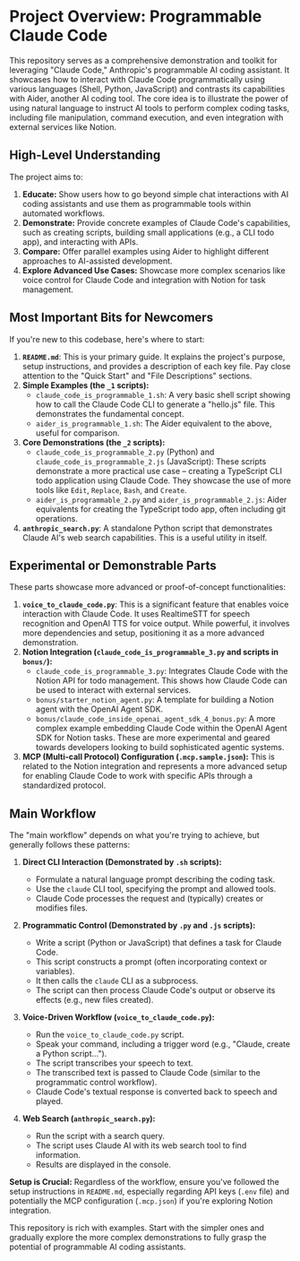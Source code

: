 # Project Overview: Programmable Claude Code

This repository serves as a comprehensive demonstration and toolkit for leveraging "Claude Code," Anthropic's programmable AI coding assistant. It showcases how to interact with Claude Code programmatically using various languages (Shell, Python, JavaScript) and contrasts its capabilities with Aider, another AI coding tool. The core idea is to illustrate the power of using natural language to instruct AI tools to perform complex coding tasks, including file manipulation, command execution, and even integration with external services like Notion.

## High-Level Understanding

The project aims to:

1.  **Educate:** Show users how to go beyond simple chat interactions with AI coding assistants and use them as programmable tools within automated workflows.
2.  **Demonstrate:** Provide concrete examples of Claude Code's capabilities, such as creating scripts, building small applications (e.g., a CLI todo app), and interacting with APIs.
3.  **Compare:** Offer parallel examples using Aider to highlight different approaches to AI-assisted development.
4.  **Explore Advanced Use Cases:** Showcase more complex scenarios like voice control for Claude Code and integration with Notion for task management.

## Most Important Bits for Newcomers

If you're new to this codebase, here's where to start:

1.  **`README.md`**: This is your primary guide. It explains the project's purpose, setup instructions, and provides a description of each key file. Pay close attention to the "Quick Start" and "File Descriptions" sections.
2.  **Simple Examples (the `_1` scripts):**
    *   `claude_code_is_programmable_1.sh`: A very basic shell script showing how to call the Claude Code CLI to generate a "hello.js" file. This demonstrates the fundamental concept.
    *   `aider_is_programmable_1.sh`: The Aider equivalent to the above, useful for comparison.
3.  **Core Demonstrations (the `_2` scripts):**
    *   `claude_code_is_programmable_2.py` (Python) and `claude_code_is_programmable_2.js` (JavaScript): These scripts demonstrate a more practical use case – creating a TypeScript CLI todo application using Claude Code. They showcase the use of more tools like `Edit`, `Replace`, `Bash`, and `Create`.
    *   `aider_is_programmable_2.py` and `aider_is_programmable_2.js`: Aider equivalents for creating the TypeScript todo app, often including git operations.
4.  **`anthropic_search.py`**: A standalone Python script that demonstrates Claude AI's web search capabilities. This is a useful utility in itself.

## Experimental or Demonstrable Parts

These parts showcase more advanced or proof-of-concept functionalities:

1.  **`voice_to_claude_code.py`**: This is a significant feature that enables voice interaction with Claude Code. It uses RealtimeSTT for speech recognition and OpenAI TTS for voice output. While powerful, it involves more dependencies and setup, positioning it as a more advanced demonstration.
2.  **Notion Integration (`claude_code_is_programmable_3.py` and scripts in `bonus/`):**
    *   `claude_code_is_programmable_3.py`: Integrates Claude Code with the Notion API for todo management. This shows how Claude Code can be used to interact with external services.
    *   `bonus/starter_notion_agent.py`: A template for building a Notion agent with the OpenAI Agent SDK.
    *   `bonus/claude_code_inside_openai_agent_sdk_4_bonus.py`: A more complex example embedding Claude Code within the OpenAI Agent SDK for Notion tasks. These are more experimental and geared towards developers looking to build sophisticated agentic systems.
3.  **MCP (Multi-call Protocol) Configuration (`.mcp.sample.json`):** This is related to the Notion integration and represents a more advanced setup for enabling Claude Code to work with specific APIs through a standardized protocol.

## Main Workflow

The "main workflow" depends on what you're trying to achieve, but generally follows these patterns:

1.  **Direct CLI Interaction (Demonstrated by `.sh` scripts):**
    *   Formulate a natural language prompt describing the coding task.
    *   Use the `claude` CLI tool, specifying the prompt and allowed tools.
    *   Claude Code processes the request and (typically) creates or modifies files.

2.  **Programmatic Control (Demonstrated by `.py` and `.js` scripts):**
    *   Write a script (Python or JavaScript) that defines a task for Claude Code.
    *   This script constructs a prompt (often incorporating context or variables).
    *   It then calls the `claude` CLI as a subprocess.
    *   The script can then process Claude Code's output or observe its effects (e.g., new files created).

3.  **Voice-Driven Workflow (`voice_to_claude_code.py`):**
    *   Run the `voice_to_claude_code.py` script.
    *   Speak your command, including a trigger word (e.g., "Claude, create a Python script...").
    *   The script transcribes your speech to text.
    *   The transcribed text is passed to Claude Code (similar to the programmatic control workflow).
    *   Claude Code's textual response is converted back to speech and played.

4.  **Web Search (`anthropic_search.py`):**
    *   Run the script with a search query.
    *   The script uses Claude AI with its web search tool to find information.
    *   Results are displayed in the console.

**Setup is Crucial:** Regardless of the workflow, ensure you've followed the setup instructions in `README.md`, especially regarding API keys (`.env` file) and potentially the MCP configuration (`.mcp.json`) if you're exploring Notion integration.

This repository is rich with examples. Start with the simpler ones and gradually explore the more complex demonstrations to fully grasp the potential of programmable AI coding assistants. 